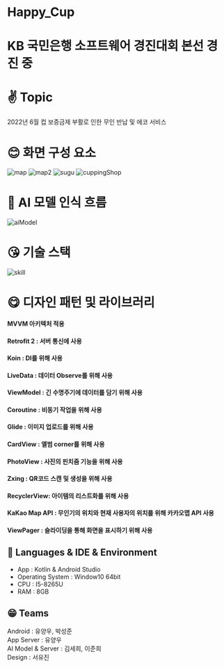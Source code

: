 # Happy_Cup
# KB 국민은행 소프트웨어 경진대회 본선 경진 중
# ✌ Topic 
2022년 6월 컵 보증금제 부활로 인한 무인 반납 및 에코 서비스

# 😊 화면 구성 요소
![map](https://user-images.githubusercontent.com/59405161/141674327-4c404414-2787-41b4-bc74-0243914f8bc8.JPG)
![map2](https://user-images.githubusercontent.com/59405161/141674331-eddcb75e-69f2-4ab1-911e-320697a47024.JPG)
![sugu](https://user-images.githubusercontent.com/59405161/141674333-8f1abcae-7f5c-4a92-9cee-2fced0c21a5b.JPG)
![cuppingShop](https://user-images.githubusercontent.com/59405161/141674340-b379991f-b647-4de9-acf8-a1e4ce14559a.JPG)
# 🤩 AI 모델 인식 흐름
![aiModel](https://user-images.githubusercontent.com/59405161/141674355-ecc46e4c-d1cc-4f64-a008-61f933b36f92.JPG)
# 😘 기술 스택
![skill](https://user-images.githubusercontent.com/59405161/141674397-7f86d315-09a1-47c1-a3d1-43df357b43dd.JPG)

 # 😋 디자인 패턴 및 라이브러리 
 #### MVVM 아키텍처 적용
 #### Retrofit 2 : 서버 통신에 사용
 #### Koin : DI를 위해 사용
 #### LiveData : 데이터 Observe를 위해 사용
 #### ViewModel : 긴 수명주기에 데이터를 담기 위해 사용
 #### Coroutine : 비동기 작업을 위해 사용
 #### Glide : 이미지 업로드를 위해 사용
 #### CardView : 앨범 corner를 위해 사용
 #### PhotoView : 사진의 핀치줌 기능을 위해 사용
 #### Zxing : QR코드 스캔 및 생성을 위해 사용
 #### RecyclerView: 아이템의 리스트화를 위해 사용
 #### KaKao Map API : 무인기의 위치와 현재 사용자의 위치를 위해 카카오맵 API 사용
 #### ViewPager : 슬라이딩을 통해 화면을 표시하기 위해 사용
  ## 🐔  Languages & IDE & Environment
-  App : Kotlin & Android Studio
-  Operating System : Window10 64bit
-  CPU : I5-8265U
-  RAM : 8GB
  ## 😁 Teams
  Android : 유양우, 박성준  
  App Server : 유양우  
  AI Model & Server : 김세희, 이준희  
  Design : 서유진  
 
